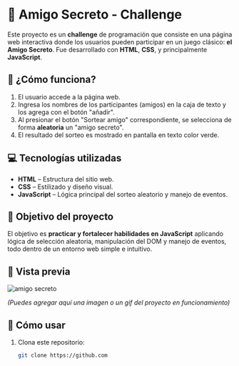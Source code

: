 # 🎁 Amigo Secreto - Challenge

Este proyecto es un **challenge** de programación que consiste en una página web interactiva donde los usuarios pueden participar en un juego clásico: **el Amigo Secreto**. Fue desarrollado con **HTML**, **CSS**, y principalmente **JavaScript**.

## 🧠 ¿Cómo funciona?

1. El usuario accede a la página web.
2. Ingresa los nombres de los participantes (amigos) en la caja de texto y los agrega con el botón "añadir".
3. Al presionar el botón "Sortear amigo" correspondiente, se selecciona de forma **aleatoria** un "amigo secreto".
4. El resultado del sorteo es mostrado en pantalla en texto color verde.

## 💻 Tecnologías utilizadas

- **HTML** – Estructura del sitio web.
- **CSS** – Estilizado y diseño visual.
- **JavaScript** – Lógica principal del sorteo aleatorio y manejo de eventos.

## 🚀 Objetivo del proyecto

El objetivo es **practicar y fortalecer habilidades en JavaScript** aplicando lógica de selección aleatoria, manipulación del DOM y manejo de eventos, todo dentro de un entorno web simple e intuitivo.

## 📸 Vista previa
![amigo secreto](https://github.com/user-attachments/assets/17a05a69-948a-4a4f-bcdf-7c7545fd395d)

*(Puedes agregar aquí una imagen o un gif del proyecto en funcionamiento)*

## 📂 Cómo usar

1. Clona este repositorio:
   ```bash
   git clone https://github.com
